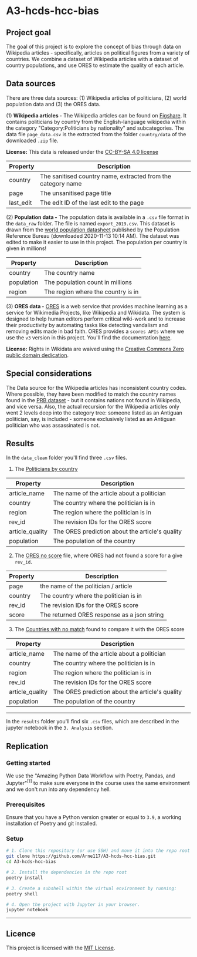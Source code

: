 # A3-hcds-hcc-bias

## Project goal
The goal of this project is to explore the concept of bias through data on Wikipedia articles - specifically, articles on political figures from a variety of countries. We combine a dataset of Wikipedia articles with a dataset of country populations, and use ORES to estimate the quality of each article.

## Data sources
There are three data sources: (1) Wikipedia articles of politicians, (2) world population data and (3) the ORES data.

(1) **Wikipedia articles -**
The Wikipedia articles can be found on [Figshare](https://figshare.com/articles/Untitled_Item/5513449). It contains politicians by country from the English-language wikipedia within the category "Category:Politicians by nationality" and subcategories.
The data file `page_data.csv` is the extracted from the folder `country/data` of the downloaded `.zip` file.

**License:**
This data is released under the [CC-BY-SA 4.0 license](https://creativecommons.org/licenses/by/4.0/)


| Property | Description |
|---|---|
| country | The sanitised country name, extracted from the category name |
| page | The unsanitised page title |
| last_edit | The edit ID of the last edit to the page |


(2) **Population data -**
The population data is available in a `.csv` file format in the `data_raw` folder. The file is named `export_2019.csv`. This dataset is drawn from the [world population datasheet](https://www.prb.org/international/indicator/population/table/) published by the Population Reference Bureau (downloaded 2020-11-13 10:14 AM). The dataset was edited to make it easier to use in this project. The population per country is given in millions!

| Property | Description |
|---|---|
| country | The country name |
| population | The population count in millions |
| region | The region where the country is in |

(3) **ORES data -**
[ORES](https://ores.wikimedia.org/) is a web service that provides machine learning as a service for Wikimedia Projects, like Wikipedia and Wikidata. The system is designed to help human editors perform critical wiki-work and to increase their productivity by automating tasks like detecting vandalism and removing edits made in bad faith. ORES provides a `scores APIs` where we use the `v3` version in this project. You'll find the documentation [here](https://ores.wikimedia.org/v3/).

**License:**
Rights in Wikidata are waived using the [Creative Commons Zero public domain dedication](https://creativecommons.org/publicdomain/zero/1.0/).

## Special considerations
The Data source for the Wikipedia articles has inconsistent country codes. Where possible, they have been modified to match the country names found in the [PRB dataset](http://www.prb.org/DataFinder/Topic/Rankings.aspx?ind=14) - but it contains nations not found in Wikipedia, and vice versa.
Also, the actual recursion for the Wikipedia articles only went 2 levels deep into the category tree: someone listed as an Antiguan politician, say, is included - someone exclusively listed as an Antiguan politician who was assassinated is not.

## Results
In the `data_clean` folder you'll find three `.csv` files. 
1. The [Politicians by country](data_clean/politicians_by_country.csv)

| Property | Description |
|---|---|
| article_name | The name of the article about a politician |
| country | The country where the politician is in |
| region | The region where the politician is in |
| rev_id | The revision IDs for the ORES score |
| article_quality | The ORES prediction about the article's quality |
| population | The population of the country |

2. The [ORES no score](data_clean/ORES_no_scores.csv) file, where ORES had not found a score for a give `rev_id`.

| Property | Description |
|---|---|
| page | the name of the politician / article |
| country | The country where the politician is in |
| rev_id | The revision IDs for the ORES score |
| score | The returned ORES response as a json string |

3. The [Countries with no match](data_clean/countries_no_match.csv) found to compare it with the ORES score

| Property | Description |
|---|---|
| article_name | The name of the article about a politician |
| country | The country where the politician is in |
| region | The region where the politician is in |
| rev_id | The revision IDs for the ORES score |
| article_quality | The ORES prediction about the article's quality |
| population | The population of the country |

---
In the `results` folder you'll find six `.csv` files, which are described in the jupyter notebook in the `3. Analysis` section.

## Replication
### Getting started

We use the  "Amazing Python Data Workflow with Poetry, Pandas, and Jupyter"<sup>[1]</sup> to make sure everyone in the course uses the same environment and we don't run into any dependency hell.

### Prerequisites

Ensure that you have a Python version greater or equal to `3.9`, a working installation of Poetry and git installed.
### Setup

```sh
# 1. Clone this repository (or use SSH) and move it into the repo root
git clone https://github.com/Arne117/A3-hcds-hcc-bias.git
cd A3-hcds-hcc-bias

# 2. Install the dependencies in the repo root
poetry install

# 3. Create a subshell within the virtual environment by running:
poetry shell

# 4. Open the project with Jupyter in your browser.
jupyter notebook
```

---
## Licence
This project is licensed with the [MIT License](LICENSE).